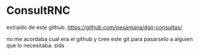 # ConsultRNC
extraido de este github.
https://github.com/pesantana/dgii-consultas/

no me acordaba cual era el github y cree este git para pasarselo a alguien que lo necesitaba.
slds
